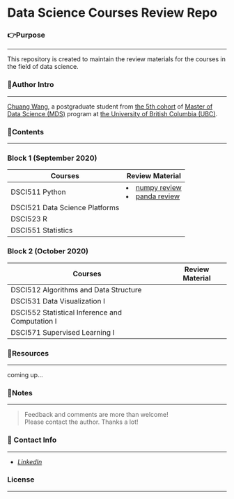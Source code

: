 # Data Science Courses **Review Repo**

### **:point_right:Purpose**
---
This repository is created to maintain the review materials for the courses in the field of data science.

### **:running:Author Intro**
---
[Chuang Wang](https://www.linkedin.com/in/chuangw/), a postgraduate student from [the 5th cohort](https://masterdatascience.ubc.ca/student-success-stories/welcome-virtually-mds-class-2021) of [Master of Data Science (MDS)](https://masterdatascience.ubc.ca/) program at [the University of British Columbia (UBC)](https://www.ubc.ca/).

### **:bookmark_tabs:Contents**
---
### Block 1 (September 2020)

| Courses                        	| Review Material 	|
|--------------------------------	|-----------------	|
| DSCI511 Python                 	| <li>[numpy review](Block1/DSCI511_Python/numpy_panda/numpy_review.ipynb)</li>  <li>[panda review](Block1/DSCI511_Python/numpy_panda/panda_review.ipynb)</li>     	|
| DSCI521 Data Science Platforms 	|                 	|
| DSCI523 R                      	|                 	|
| DSCI551 Statistics             	|                 	|

### Block 2 (October 2020)

| Courses                                           | Review Material   |
|-------------------------------------------------  |-----------------  |
| DSCI512 Algorithms and Data Structure             |                   |
| DSCI531 Data Visualization I                      |                   |
| DSCI552 Statistical Inference and Computation I   |                   |
| DSCI571 Supervised Learning I                     |                   |

### **:file_folder:Resources**
---
coming up...

  
### **:page_facing_up:Notes**
---
>Feedback and comments are more than welcome!\
>Please contact the author. Thanks a lot!


### **:email: Contact Info**
---
- [_LinkedIn_](https://www.linkedin.com/in/chuangw)

### **License**
---

